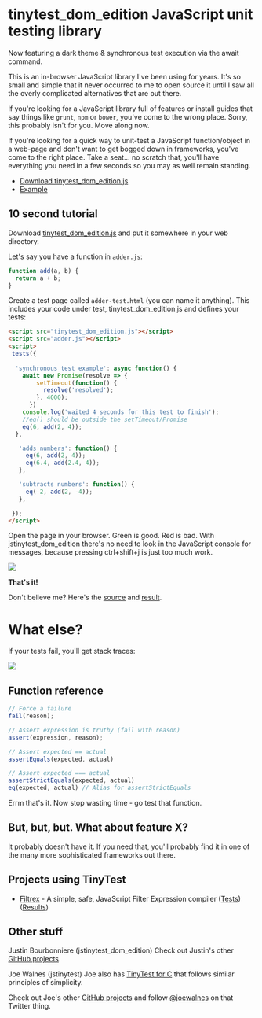 tinytest_dom_edition JavaScript unit testing library
=======================================

Now featuring a dark theme & synchronous test execution via the await command.

This is an in-browser JavaScript library I've been using for years. It's so small and simple that it never occurred to me to open source it until I saw all the overly complicated alternatives that are out there.

If you're looking for a JavaScript library full of features or install guides that say things like `grunt`, `npm` or `bower`, you've come to the wrong place. Sorry, this probably isn't for you. Move along now.

If you're looking for a quick way to unit-test a JavaScript function/object in a web-page and don't want to get bogged down in frameworks, you've come to the right place. Take a seat... no scratch that, you'll have everything you need in a few seconds so you may as well remain standing.

*   [Download tinytest_dom_edition.js](https://github.com/justinbourb/jstinytest_dom_edition/blob/master/tinytest_dom_edition.js)
*   [Example](https://github.com/justinbourb/jstinytest_dom_edition/tree/master/example)

10 second tutorial
------------------

Download [tinytest_dom_edition.js](https://github.com/justinbourb/jstinytest_dom_edition/blob/master/tinytest_dom_edition.js) and put it somewhere in your web directory.

Let's say you have a function in `adder.js`:

```javascript
function add(a, b) {
  return a + b;
}
```

Create a test page called `adder-test.html` (you can name it anything). This includes your code under test, tinytest_dom_edition.js and defines your tests:

```html
<script src="tinytest_dom_edition.js"></script>
<script src="adder.js"></script>
<script>
 tests({
  
  'synchronous test example': async function() {
    await new Promise(resolve => {
        setTimeout(function() { 
          resolve('resolved');
        }, 4000);
      })
    console.log('waited 4 seconds for this test to finish');
    //eq() should be outside the setTimeout/Promise
    eq(6, add(2, 4));
  },

   'adds numbers': function() {
     eq(6, add(2, 4));
     eq(6.4, add(2.4, 4));
   },

   'subtracts numbers': function() {
     eq(-2, add(2, -4));
   },

 });
</script>
```

Open the page in your browser. Green is good. Red is bad. With jstinytest_dom_edition there's no need to look in the JavaScript console for messages, because pressing ctrl+shift+j is just too much work.

![](https://github.com/justinbourb/jstinytest_dom_edition/blob/master/screenshots/results-green.png)

**That's it!**

Don't believe me? Here's the [source](https://github.com/justinbourb/jstinytest_dom_edition/tree/master/example) and [result](https://raw.githubusercontent.com/justinbourb/jstinytest_dom_edition/master/example/adder-test.html).

What else?
==========

If your tests fail, you'll get stack traces:

![](https://github.com/justinbourb/jstinytest_dom_edition/blob/master/screenshots/results-red.png)

Function reference
------------------

```javascript
// Force a failure
fail(reason);

// Assert expression is truthy (fail with reason)
assert(expression, reason);

// Assert expected == actual
assertEquals(expected, actual)

// Assert expected === actual
assertStrictEquals(expected, actual)
eq(expected, actual) // Alias for assertStrictEquals
```

Errm that's it. Now stop wasting time - go test that function.

But, but, but. What about feature X?
------------------------------------

It probably doesn't have it. If you need that, you'll probably find it in one of the many more sophisticated frameworks out there.

Projects using TinyTest
-----------------------

*   [Filtrex](https://github.com/joewalnes/filtrex) - A simple, safe, JavaScript Filter Expression compiler ([Tests](https://github.com/joewalnes/filtrex/blob/master/test/filtrex-test.html)) ([Results](https://rawgit.com/joewalnes/filtrex/master/test/filtrex-test.html))

Other stuff
-----------
Justin Bourbonniere (jstinytest_dom_edition)
Check out Justin's other [GitHub projects](https://github.com/justinbourb).

Joe Walnes (jstinytest)
Joe also has [TinyTest for C](https://github.com/joewalnes/tinytest) that follows similar principles of simplicity.

Check out Joe's other [GitHub projects](https://github.com/joewalnes) and follow [@joewalnes](https://twitter.com/joewalnes) on that Twitter thing.
